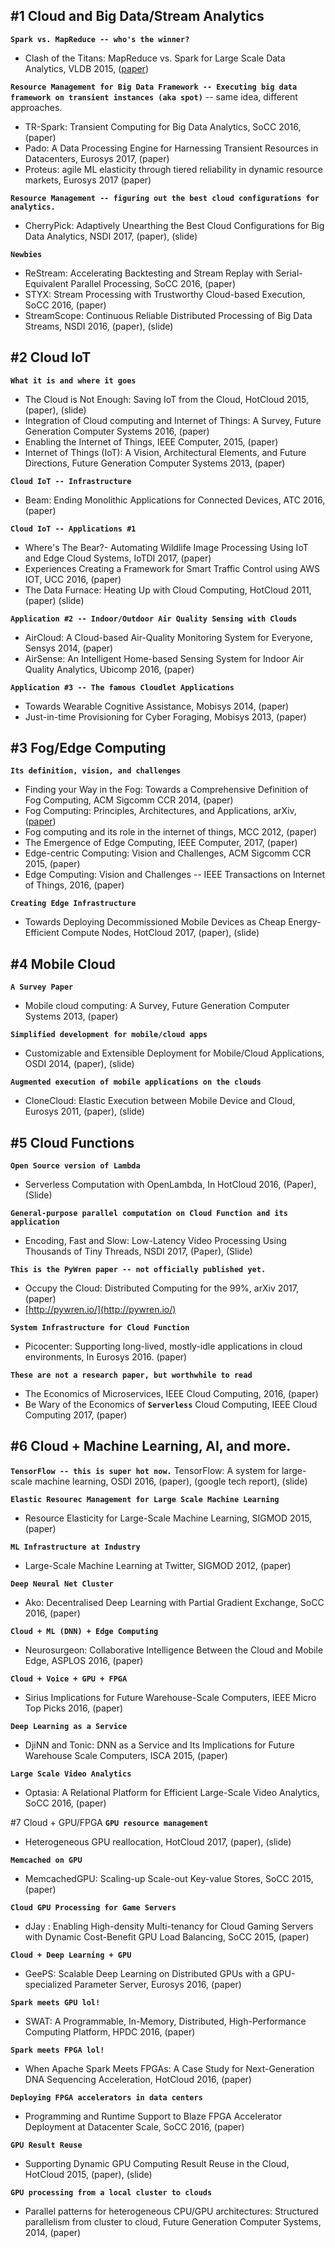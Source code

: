 #1 Cloud and Big Data/Stream Analytics
-----------------------------------

<B>`Spark vs. MapReduce -- who's the winner?`</B>
* Clash of the Titans: MapReduce vs. Spark for Large Scale Data Analytics, VLDB 2015, ([paper](http://www.vldb.org/pvldb/vol8/p2110-shi.pdf))

<B>`Resource Management for Big Data Framework -- Executing big data framework on transient instances (aka spot)`</B> -- same idea, different approaches.
* TR-Spark: Transient Computing for Big Data Analytics, SoCC 2016, (paper)
* Pado: A Data Processing Engine for Harnessing Transient Resources in Datacenters, Eurosys 2017, (paper)
* Proteus: agile ML elasticity through tiered reliability in dynamic resource markets, Eurosys 2017 (paper)

<B>`Resource Management -- figuring out the best cloud configurations for analytics.`</B>
* CherryPick: Adaptively Unearthing the Best Cloud Configurations for Big Data Analytics, NSDI 2017, (paper), (slide)

<B>`Newbies`</B>
* ReStream: Accelerating Backtesting and Stream Replay with Serial-Equivalent Parallel Processing, SoCC 2016, (paper)
* STYX: Stream Processing with Trustworthy Cloud-based Execution, SoCC 2016, (paper)
* StreamScope: Continuous Reliable Distributed Processing of Big Data Streams, NSDI 2016, (paper), (slide)

#2 Cloud IoT
-------------
<B>`What it is and where it goes`</B>
* The Cloud is Not Enough: Saving IoT from the Cloud, HotCloud 2015, (paper), (slide)
* Integration of Cloud computing and Internet of Things: A Survey, Future Generation Computer Systems 2016, (paper)
* Enabling the Internet of Things, IEEE Computer, 2015, (paper)
* Internet of Things (IoT): A Vision, Architectural Elements, and Future Directions, Future Generation Computer Systems 2013, (paper)

<B>`Cloud IoT -- Infrastructure`</B>
* Beam: Ending Monolithic Applications for Connected Devices, ATC 2016, (paper)

<B>`Cloud IoT -- Applications #1`</B>
* Where's The Bear?- Automating Wildlife Image Processing Using IoT and Edge Cloud Systems, IoTDI 2017, (paper)
* Experiences Creating a Framework for Smart Traffic Control using AWS IOT, UCC 2016, (paper)
* The Data Furnace: Heating Up with Cloud Computing, HotCloud 2011, (paper) (slide)

<B>`Application #2 -- Indoor/Outdoor Air Quality Sensing with Clouds`</B>
* AirCloud: A Cloud-based Air-Quality Monitoring System for Everyone, Sensys 2014, (paper)
* AirSense: An Intelligent Home-based Sensing System for Indoor Air Quality Analytics, Ubicomp 2016, (paper)

<B>`Application #3 -- The famous Cloudlet Applications`</B>
* Towards Wearable Cognitive Assistance, Mobisys 2014, (paper)
* Just-in-time Provisioning for Cyber Foraging, Mobisys 2013, (paper)


#3 Fog/Edge Computing
-----------------------
<B>`Its definition, vision, and challenges`</B>
* Finding your Way in the Fog: Towards a Comprehensive Definition of Fog Computing, ACM Sigcomm CCR 2014, (paper)
* Fog Computing: Principles, Architectures, and Applications, arXiv, ([paper](https://arxiv.org/abs/1601.02752))
* Fog computing and its role in the internet of things, MCC 2012, (paper)
* The Emergence of Edge Computing, IEEE Computer, 2017, (paper)
* Edge-centric Computing: Vision and Challenges, ACM Sigcomm CCR 2015, (paper)
* Edge Computing: Vision and Challenges -- IEEE Transactions on Internet of Things, 2016, (paper)

<B>`Creating Edge Infrastructure`</B>
* Towards Deploying Decommissioned Mobile Devices as Cheap Energy-Efficient Compute Nodes, HotCloud 2017, (paper), (slide)

#4 Mobile Cloud
--------------
<B>`A Survey Paper`</B>
* Mobile cloud computing: A Survey, Future Generation Computer Systems 2013, (paper)

<B>`Simplified development for mobile/cloud apps`</B>
* Customizable and Extensible Deployment for Mobile/Cloud Applications, OSDI 2014, (paper), (slide)

<B>`Augmented execution of mobile applications on the clouds`</B>
* CloneCloud: Elastic Execution between Mobile Device and Cloud, Eurosys 2011, (paper), (slide)

#5 Cloud Functions
----------------------
<B>`Open Source version of Lambda`</B>
* Serverless Computation with OpenLambda, In HotCloud 2016, (Paper), (Slide)

<B>`General-purpose parallel computation on Cloud Function and its application`</B>
* Encoding, Fast and Slow: Low-Latency Video Processing Using Thousands of Tiny Threads, NSDI 2017, (Paper), (Slide)

<B>`This is the PyWren paper -- not officially published yet.`</B>
* Occupy the Cloud: Distributed Computing for the 99%, arXiv 2017, (paper)
* [http://pywren.io/](http://pywren.io/)

<B>`System Infrastructure for Cloud Function`</B>
* Picocenter: Supporting long-lived, mostly-idle applications in cloud environments, In Eurosys 2016. (paper)

<B>`These are not a research paper, but worthwhile to read`</B>
* The Economics of Microservices, IEEE Cloud Computing, 2016, (paper)
* Be Wary of the Economics of <B>`Serverless`</B> Cloud Computing, IEEE Cloud Computing 2017, (paper)

#6 Cloud + Machine Learning, AI, and more.
----------------------------------------------
<B>`TensorFlow -- this is super hot now.`</B>
TensorFlow: A system for large-scale machine learning, OSDI 2016, (paper), (google tech report), (slide)

<B>`Elastic Resourec Management for Large Scale Machine Learning`</B>
* Resource Elasticity for Large-Scale Machine Learning, SIGMOD 2015, (paper)

<B>`ML Infrastructure at Industry`</B>
* Large-Scale Machine Learning at Twitter, SIGMOD 2012, (paper)

<B>`Deep Neural Net Cluster`</B>
* Ako: Decentralised Deep Learning with Partial Gradient Exchange, SoCC 2016, (paper)

<B>`Cloud + ML (DNN) + Edge Computing`</B>
* Neurosurgeon: Collaborative Intelligence Between the Cloud and Mobile Edge, ASPLOS 2016, (paper)

<B>`Cloud + Voice + GPU + FPGA`</B>
* Sirius Implications for Future Warehouse-Scale Computers, IEEE Micro Top Picks 2016, (paper)

<B>`Deep Learning as a Service`</B>
* DjiNN and Tonic: DNN as a Service and Its Implications for Future Warehouse Scale Computers, ISCA 2015, (paper)

<B>`Large Scale Video Analytics`</B>
* Optasia: A Relational Platform for Efficient Large-Scale Video Analytics, SoCC 2016, (paper)


#7 Cloud + GPU/FPGA
<B>`GPU resource management`</B>
* Heterogeneous GPU reallocation, HotCloud 2017, (paper), (slide)

<B>`Memcached on GPU`</B>
* MemcachedGPU: Scaling-up Scale-out Key-value Stores, SoCC 2015, (paper)

<B>`Cloud GPU Processing for Game Servers`</B>
* dJay : Enabling High-density Multi-tenancy for Cloud Gaming Servers with Dynamic Cost-Benefit GPU Load Balancing, SoCC 2015, (paper)

<B>`Cloud + Deep Learning + GPU`</B>
* GeePS: Scalable Deep Learning on Distributed GPUs with a GPU-specialized Parameter Server, Eurosys 2016, (paper)

<B>`Spark meets GPU lol!`</B>
* SWAT: A Programmable, In-Memory, Distributed, High-Performance Computing Platform, HPDC 2016, (paper)

<B>`Spark meets FPGA lol!`</B>
* When Apache Spark Meets FPGAs: A Case Study for Next-Generation DNA Sequencing Acceleration, HotCloud 2016, (paper)

<B>`Deploying FPGA accelerators in data centers`</B>
* Programming and Runtime Support to Blaze FPGA Accelerator Deployment at Datacenter Scale, SoCC 2016, (paper)

<B>`GPU Result Reuse`</B>
* Supporting Dynamic GPU Computing Result Reuse in the Cloud, HotCloud 2015, (paper), (slide)

<B>`GPU processing from a local cluster to clouds`</B>
* Parallel patterns for heterogeneous CPU/GPU architectures: Structured parallelism from cluster to cloud, Future Generation Computer Systems, 2014, (paper)

